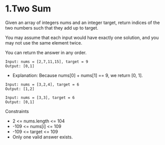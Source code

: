 # 1.Two Sum
Given an array of integers nums and an integer target, return indices of the two numbers such that they add up to target.

You may assume that each input would have exactly one solution, and you may not use the same element twice.

You can return the answer in any order.

```text
Input: nums = [2,7,11,15], target = 9
Output: [0,1]
```

* Explanation: Because nums[0] + nums[1] == 9, we return [0, 1].

```text
Input: nums = [3,2,4], target = 6
Output: [1,2]
```

```text
Input: nums = [3,3], target = 6
Output: [0,1]
```

Constraints
* 2 <= nums.length <= 104
* -109 <= nums[i] <= 109
* -109 <= target <= 109
* Only one valid answer exists.
